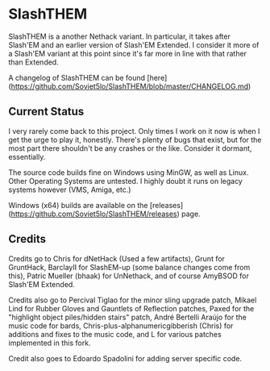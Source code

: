 SlashTHEM
=====================

SlashTHEM is a another Nethack variant.  In particular, it takes after Slash'EM and an earlier version of Slash'EM Extended.  I consider it more of a Slash'EM variant at this point since it's far more in line with that rather than Extended.

A changelog of SlashTHEM can be found [here] (https://github.com/Soviet5lo/SlashTHEM/blob/master/CHANGELOG.md)

Current Status
--------------

I very rarely come back to this project. Only times I work on it now is when I get the urge to play it, honestly.  There's plenty of bugs that exist, but for the most part there shouldn't be any crashes or the like.  Consider it dormant, essentially.

The source code builds fine on Windows using MinGW, as well as Linux.  Other Operating Systems are untested.  I highly doubt it runs on legacy systems however (VMS, Amiga, etc.)

Windows (x64) builds are available on the [releases] (https://github.com/Soviet5lo/SlashTHEM/releases) page.

Credits
-------
Credits go to Chris for dNetHack (Used a few artifacts), Grunt for GruntHack, BarclayII for SlashEM-up (some balance changes come from this), Patric Mueller (bhaak) for UnNethack, and of course AmyBSOD for Slash'EM Extended.

Credits also go to Percival Tiglao for the minor sling upgrade patch, Mikael Lind for Rubber Gloves and Gauntlets of Reflection patches, Paxed for the "highlight object piles/hidden stairs" patch, André Bertelli Araújo for the music code for bards, Chris-plus-alphanumericgibberish (Chris) for additions and fixes to the music code, and L for various patches implemented in this fork.

Credit also goes to Edoardo Spadolini for adding server specific code.

